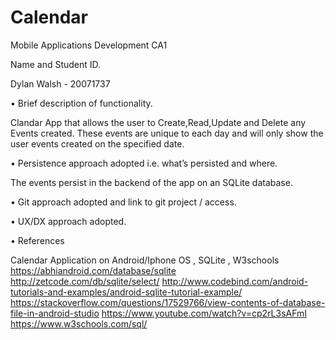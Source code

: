 # Calendar
Mobile Applications Development CA1



Name and Student ID.

Dylan Walsh - 20071737



• Brief description of functionality.

Clandar App that allows the user to Create,Read,Update and Delete any Events created. These events are unique to each day and will only show the user events created on the specified date.



• Persistence approach adopted i.e. what’s persisted and
where.

The events persist in the backend of the app on an SQLite database.



• Git approach adopted and link to git project / access.



• UX/DX approach adopted.



• References

Calendar Application on Android/Iphone OS
,
SQLite
,
W3schools
https://abhiandroid.com/database/sqlite
http://zetcode.com/db/sqlite/select/
http://www.codebind.com/android-tutorials-and-examples/android-sqlite-tutorial-example/
https://stackoverflow.com/questions/17529766/view-contents-of-database-file-in-android-studio
https://www.youtube.com/watch?v=cp2rL3sAFmI
https://www.w3schools.com/sql/
